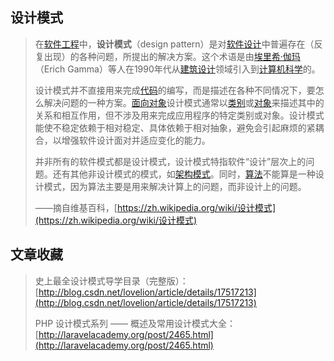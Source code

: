## 设计模式

> 在[软件工程](https://zh.wikipedia.org/wiki/軟體工程)中，**设计模式**（design pattern）是对[软件设计](https://zh.wikipedia.org/wiki/軟件設計)中普遍存在（反复出现）的各种问题，所提出的解决方案。这个术语是由[埃里希·伽玛](https://zh.wikipedia.org/wiki/埃里希·伽瑪)（Erich Gamma）等人在1990年代从[建筑设计](https://zh.wikipedia.org/wiki/建筑设计)领域引入到[计算机科学](https://zh.wikipedia.org/wiki/計算機科學)的。
>
> 设计模式并不直接用来完成[代码](https://zh.wikipedia.org/wiki/程式碼)的编写，而是描述在各种不同情况下，要怎么解决问题的一种方案。[面向对象](https://zh.wikipedia.org/wiki/面向对象)设计模式通常以[类别](https://zh.wikipedia.org/wiki/類別)或[对象](https://zh.wikipedia.org/wiki/物件_%28電腦科學%29)来描述其中的关系和相互作用，但不涉及用来完成应用程序的特定类别或对象。设计模式能使不稳定依赖于相对稳定、具体依赖于相对抽象，避免会引起麻烦的紧耦合，以增强软件设计面对并适应变化的能力。
>
> 并非所有的软件模式都是设计模式，设计模式特指软件“设计”层次上的问题。还有其他非设计模式的模式，如[架构模式](https://zh.wikipedia.org/w/index.php?title=架構模式&action=edit&redlink=1)。同时，[算法](https://zh.wikipedia.org/wiki/演算法)不能算是一种设计模式，因为算法主要是用来解决计算上的问题，而非设计上的问题。
>
> ——摘自维基百科，[https://zh.wikipedia.org/wiki/设计模式](https://zh.wikipedia.org/wiki/设计模式)

## 文章收藏

> 史上最全设计模式导学目录（完整版）：[http://blog.csdn.net/lovelion/article/details/17517213](http://blog.csdn.net/lovelion/article/details/17517213)
>
> PHP 设计模式系列 —— 概述及常用设计模式大全：[http://laravelacademy.org/post/2465.html](http://laravelacademy.org/post/2465.html)



